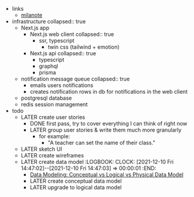 - links
	- [milanote](https://app.milanote.com/1MWRjm18rVBz14/lms)
- infrastructure
  collapsed:: true
	- Next.js app
		- Next.js web client
		  collapsed:: true
			- ssr, typescript
				- twin css (tailwind + emotion)
		- Next.js api
		  collapsed:: true
			- typescript
			- graphql
			- prisma
	- notification message queue
	  collapsed:: true
		- emails users notifications
		- creates notification rows in db for notifications in the web client
	- postgresql database
	- redis session management
- todo
	- LATER create user stories
		- DONE first pass, try to cover everything I can think of right now
		- LATER group user stories & write them much more granularly
			- for example:
				- "A teacher can set the name of their class."
	- LATER sketch UI
	- LATER create wireframes
	- LATER create data model
	  :LOGBOOK:
	  CLOCK: [2021-12-10 Fri 14:47:02]--[2021-12-10 Fri 14:47:03] =>  00:00:01
	  :END:
		- [Data Modeling: Conceptual vs Logical vs Physical Data Model](https://online.visual-paradigm.com/knowledge/visual-modeling/conceptual-vs-logical-vs-physical-data-model/)
		- LATER create conceptual data model
		- LATER upgrade to logical data model